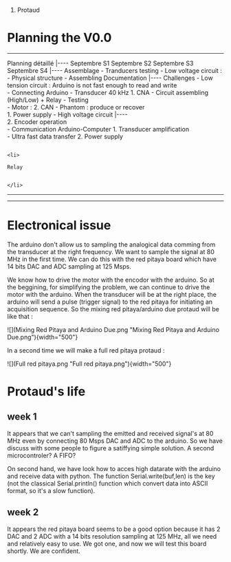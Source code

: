 1.  Protaud

Planning the V0.0
=================

  ------------------------------------------------------------------------------------------------------------------------------------------------------------------------------------------------------------------------------------------------------------------------------------------------------------------------------------------------------------------------------------
  Planning détaillé |----      Septembre S1   Septembre S2   Septembre S3   Septembre S4 |----   Assemblage   -   Tranducers testing                       -   Low voltage circuit :      -   Physical structure                      -   Assembling   Documentation            |----   Challenges   -   Low tension circuit : Arduino is not fast enough to read and write         
                                                                                                              -   Connecting Arduino - Transducer 40 kHz       1.  CNA                    -   Circuit assembling (High/Low) + Relay   -   Testing                                                                                                                                   
                                                                                                              -   Motor :                                      2.  CAN                    -   Phantom : produce or recover                                                                                                                                                          
                                                                                                                  1.  Power supply                         -   High voltage circuit                                                   |----                                                                                                                                         
                                                                                                                  2.  Encoder operation                                                                                                                                                                                                                                             
                                                                                                              -   Communication Arduino-Computer           1.  Transducer amplification                                                                                                                                                                                             
                                                                                                              -   Ultra fast data transfer                 2.  Power supply                                                                                                                                                                                                         
                                                                                                                                                                                                                                                                                                                                                                                    
                                                                                                                                                           <li>                                                                                                                                                                                                                     
                                                                                                                                                           Relay                                                                                                                                                                                                                    
                                                                                                                                                                                                                                                                                                                                                                                    
                                                                                                                                                           </li>                                                                                                                                                                                                                    
                                                                                                                                                                                                                                                                                                                                                                                    
  ------------------------- -- -------------- -------------- -------------- -------------------- ------------ -------------------------------------------- ------------------------------ ------------------------------------------- ---------------- --------------- -- -- -- ------- ------------ ------------------------------------------------------------------------ -- -- --
  ------------------------------------------------------------------------------------------------------------------------------------------------------------------------------------------------------------------------------------------------------------------------------------------------------------------------------------------------------------------------------------

Electronical issue
==================

The arduino don't allow us to sampling the analogical data comming from
the transducer at the right frequency. We want to sample the signal at
80 MHz in the first time. We can do this with the red pitaya board which
have 14 bits DAC and ADC sampling at 125 Msps.

We know how to drive the motor with the encodor with the arduino. So at
the beggining, for simplifying the problem, we can continue to drive the
motor with the arduino. When the transducer will be at the right place,
the arduino will send a pulse (trigger signal) to the red pitaya for
initiating an acquisition sequence. So the mixing red pitaya/arduino due
protaud will be like that :

![](Mixing Red Pitaya and Arduino Due.png "Mixing Red Pitaya and Arduino Due.png"){width="500"}

In a second time we will make a full red pitaya protaud :

![](Full red pitaya.png "Full red pitaya.png"){width="500"}

Protaud's life
==============

week 1
------

It appears that we can't sampling the emitted and received signal's at
80 MHz even by connecting 80 Msps DAC and ADC to the arduino. So we have
discuss with some people to figure a satiffying simple solution. A
second microcontroler? A FIFO?

On second hand, we have look how to acces high datarate with the arduino
and receive data with python. The function Serial.write(buf,len) is the
key (not the classical Serial.println() function which convert data into
ASCII format, so it's a slow function).

week 2
------

It appears the red pitaya board seems to be a good option because it has
2 DAC and 2 ADC with a 14 bits resolution sampling at 125 MHz, all we
need and relatively easy to use. We got one, and now we will test this
board shortly. We are confident.
